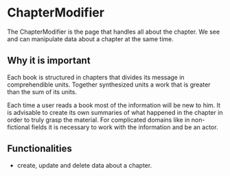 # ChapterModifier

The ChapterModifier is the page that handles all about the chapter. We see and can manipulate data about a chapter at the same time.

## Why it is important

Each book is structured in chapters that divides its message in comprehendible units. Together synthesized units a work that is greater than the sum of its units.

Each time a user reads a book most of the information will be new to him. It is advisable to create its own summaries of what happened in the chapter in order to truly grasp the material. For complicated domains like in non-fictional fields it is necessary to work with the information and be an actor.

## Functionalities

- create, update and delete data about a chapter.
